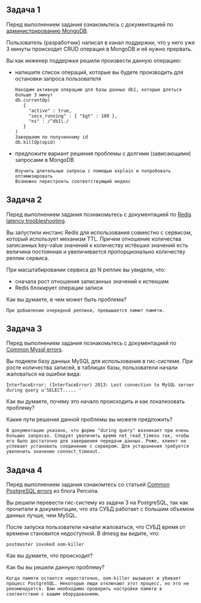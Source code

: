 ## Задача 1

Перед выполнением задания ознакомьтесь с документацией по [администрированию MongoDB](https://docs.mongodb.com/manual/administration/).

Пользователь (разработчик) написал в канал поддержки, что у него уже 3 минуты происходит CRUD операция в MongoDB и её нужно прервать.

Вы как инженер поддержки решили произвести данную операцию:

- напишите список операций, которые вы будете производить для остановки запроса пользователя

  ```
  Находим активную операцию для базы данных db1, которые дляться больше 3 минут
  db.currentOp(
     {
       "active" : true,
       "secs_running" : { "$gt" : 180 },
       "ns" : /^db1\./
     }
  )
  Завершаем по полученному id
  db.killOp(opid)
  ```

- предложите вариант решения проблемы с долгими (зависающими) запросами в MongoDB

  ```
  Изучить длительные запросы с помощью explain и попробовать оптимизировать
  Возможно перестроить соответствующий индекс
  ```

## Задача 2

Перед выполнением задания познакомьтесь с документацией по [Redis latency troobleshooting](https://redis.io/topics/latency).

Вы запустили инстанс Redis для использования совместно с сервисом, который использует механизм TTL. Причем отношение количества записанных key-value значений к количеству истёкших значений есть величина постоянная и увеличивается пропорционально количеству реплик сервиса.

При масштабировании сервиса до N реплик вы увидели, что:

- сначала рост отношения записанных значений к истекшим
- Redis блокирует операции записи

Как вы думаете, в чем может быть проблема?

```
При добавлении очередной реплики, превышается лимит памяти.
```

## Задача 3

Перед выполнением задания познакомьтесь с документацией по [Common Mysql errors](https://dev.mysql.com/doc/refman/8.0/en/common-errors.html).

Вы подняли базу данных MySQL для использования в гис-системе. При росте количества записей, в таблицах базы, пользователи начали жаловаться на ошибки вида:

```
InterfaceError: (InterfaceError) 2013: Lost connection to MySQL server during query u'SELECT..... '
```

Как вы думаете, почему это начало происходить и как локализовать проблему?

Какие пути решения данной проблемы вы можете предложить?

```
В документации указано, что форма "during query" возникает при очень больших запросах. Следует увеличить время net_read_timeou так, чтобы его было достаточно для завершения передачи данных. Реже, клиент не успевает установить соединение с сервером. Для устаранения требуется увеличить значение connect_timeout. 
```



## Задача 4

Перед выполнением задания ознакомтесь со статьей [Common PostgreSQL errors](https://www.percona.com/blog/2020/06/05/10-common-postgresql-errors/) из блога Percona.

Вы решили перевести гис-систему из задачи 3 на PostgreSQL, так как прочитали в документации, что эта СУБД работает с большим объемом данных лучше, чем MySQL.

После запуска пользователи начали жаловаться, что СУБД время от времени становится недоступной. В dmesg вы видите, что:

```
postmaster invoked oom-killer
```

Как вы думаете, что происходит?

Как бы вы решили данную проблему?

```
Когда памяти остается недостаточно, oom-killer вызывает и убивает процесс PostgreSQL. Некоторые люди отключают этот процесс, но это не рекомендуется. Вам необходимо проверить настройки памяти в соответствии с вашим оборудованием.
```

